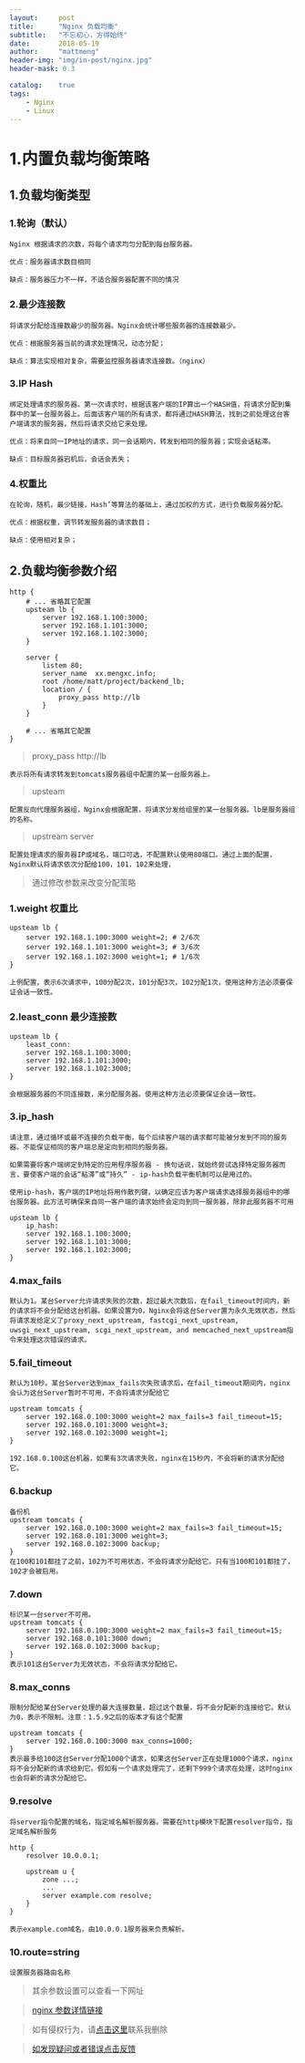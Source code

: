 ```yaml
---
layout:     post
title:      "Nginx 负载均衡"
subtitle:   "不忘初心，方得始终"
date:       2018-05-19
author:     "mattmeng"
header-img: "img/in-post/nginx.jpg"
header-mask: 0.3

catalog:    true
tags:
    - Nginx
    - Linux
---
```

# 1.内置负载均衡策略

## 1.负载均衡类型
### 1.轮询（默认）

    Nginx 根据请求的次数，将每个请求均匀分配到每台服务器。

    优点：服务器请求数目相同

    缺点：服务器压力不一样，不适合服务器配置不同的情况

### 2.最少连接数

    将请求分配给连接数最少的服务器。Nginx会统计哪些服务器的连接数最少。

    优点：根据服务器当前的请求处理情况，动态分配；

    缺点：算法实现相对复杂，需要监控服务器请求连接数。（nginx）

### 3.IP Hash

    绑定处理请求的服务器。第一次请求时，根据该客户端的IP算出一个HASH值，将请求分配到集群中的某一台服务器上。后面该客户端的所有请求，都将通过HASH算法，找到之前处理这台客户端请求的服务器，然后将请求交给它来处理。

    优点：将来自同一IP地址的请求，同一会话期内，转发到相同的服务器；实现会话粘滞。

    缺点：目标服务器宕机后，会话会丢失；


### 4.权重比

    在轮询，随机，最少链接，Hash’等算法的基础上，通过加权的方式，进行负载服务器分配。

    优点：根据权重，调节转发服务器的请求数目；

    缺点：使用相对复杂；

## 2.负载均衡参数介绍

    http {
        # ... 省略其它配置
        upsteam lb {
            server 192.168.1.100:3000;
            server 192.168.1.101:3000;
            server 192.168.1.102:3000;
        }

        server {
            listem 80;
            server_name  xx.mengxc.info;
            root /home/matt/project/backend_lb;
            location / {
                proxy_pass http://lb
            }
        }

        # ... 省略其它配置
    }

>proxy_pass http://lb

    表示将所有请求转发到tomcats服务器组中配置的某一台服务器上。

>upsteam

    配置反向代理服务器组，Nginx会根据配置，将请求分发给组里的某一台服务器。lb是服务器组的名称。

>upstream server

    配置处理请求的服务器IP或域名，端口可选，不配置默认使用80端口。通过上面的配置，Nginx默认将请求依次分配给100，101，102来处理，

>通过修改参数来改变分配策略

### 1.weight 权重比

    upsteam lb {
        server 192.168.1.100:3000 weight=2; # 2/6次
        server 192.168.1.101:3000 weight=3; # 3/6次
        server 192.168.1.102:3000 weight=1; # 1/6次
    }

    上例配置，表示6次请求中，100分配2次，101分配3次，102分配1次，使用这种方法必须要保证会话一致性。

### 2.least_conn 最少连接数

    upsteam lb {
        least_conn:
        server 192.168.1.100:3000;
        server 192.168.1.101:3000;
        server 192.168.1.102:3000;
    }

    会根据服务器的不同连接数，来分配服务器。使用这种方法必须要保证会话一致性。

### 3.ip_hash

    请注意，通过循环或最不连接的负载平衡，每个后续客户端的请求都可能被分发到不同的服务器。不能保证相同的客户端总是定向到相同的服务器。

    如果需要将客户端绑定到特定的应用程序服务器 - 换句话说，就始终尝试选择特定服务器而言，要使客户端的会话“粘滞”或“持久” - ip-hash负载平衡机制可以是用过的。

    使用ip-hash，客户端的IP地址将用作散列键，以确定应该为客户端请求选择服务器组中的哪台服务器。此方法可确保来自同一客户端的请求始终会定向到同一服务器，除非此服务器不可用

    upsteam lb {
        ip_hash:
        server 192.168.1.100:3000;
        server 192.168.1.101:3000;
        server 192.168.1.102:3000;
    }

### 4.max_fails

    默认为1。某台Server允许请求失败的次数，超过最大次数后，在fail_timeout时间内，新的请求将不会分配给这台机器。如果设置为0，Nginx会将这台Server置为永久无效状态，然后将请求发给定义了proxy_next_upstream, fastcgi_next_upstream, uwsgi_next_upstream, scgi_next_upstream, and memcached_next_upstream指令来处理这次错误的请求。

### 5.fail_timeout

    默认为10秒。某台Server达到max_fails次失败请求后，在fail_timeout期间内，nginx会认为这台Server暂时不可用，不会将请求分配给它

    upstream tomcats {
        server 192.168.0.100:3000 weight=2 max_fails=3 fail_timeout=15;
        server 192.168.0.101:3000 weight=3;
        server 192.168.0.102:3000 weight=1;
    }

    192.168.0.100这台机器，如果有3次请求失败，nginx在15秒内，不会将新的请求分配给它。

### 6.backup

    备份机
    upstream tomcats {
        server 192.168.0.100:3000 weight=2 max_fails=3 fail_timeout=15;
        server 192.168.0.101:3000 weight=3;
        server 192.168.0.102:3000 backup;
    }
    在100和101都挂了之前，102为不可用状态，不会将请求分配给它。只有当100和101都挂了，102才会被启用。

### 7.down

    标识某一台server不可用。
    upstream tomcats {
        server 192.168.0.100:3000 weight=2 max_fails=3 fail_timeout=15;
        server 192.168.0.101:3000 down;
        server 192.168.0.102:3000 backup;
    }
    表示101这台Server为无效状态，不会将请求分配给它。

### 8.max_conns

    限制分配给某台Server处理的最大连接数量，超过这个数量，将不会分配新的连接给它。默认为0，表示不限制。注意：1.5.9之后的版本才有这个配置

    upstream tomcats {
        server 192.168.0.100:3000 max_conns=1000;
    }
    表示最多给100这台Server分配1000个请求，如果这台Server正在处理1000个请求，nginx将不会分配新的请求给到它。假如有一个请求处理完了，还剩下999个请求在处理，这时nginx也会将新的请求分配给它。


### 9.resolve

    将server指令配置的域名，指定域名解析服务器。需要在http模块下配置resolver指令，指定域名解析服务

    http {
        resolver 10.0.0.1;

        upstream u {
            zone ...;
            ...
            server example.com resolve;
        }
    }

    表示example.com域名，由10.0.0.1服务器来负责解析。

### 10.route=string

    设置服务器路由名称

>其余参数设置可以查看一下网址

>[nginx 参数详情链接](http://nginx.org/en/docs/http/ngx_http_upstream_module.html#server)

>如有侵权行为，请[点击这里](https://github.com/mattmengCooper/MattMeng_hexo/issues)联系我删除

>[如发现疑问或者错误点击反馈](https://github.com/mattmengCooper/MattMeng_hexo/issues)
